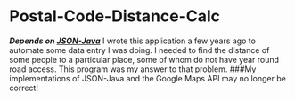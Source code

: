 # Postal-Code-Distance-Calc
***Depends on [JSON-Java](https://github.com/stleary/JSON-java)***
I wrote this application a few years ago to automate some data entry I was doing. I needed to find the distance of some people to a particular place, some of whom do not have year round road access. This program was my answer to that problem.
###My implementations of JSON-Java and the Google Maps API may no longer be correct!